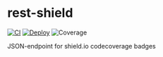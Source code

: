 # rest-shield
[![CI](https://github.com/kesecode/rest-shield/actions/workflows/CI.yml/badge.svg)](https://github.com/kesecode/rest-shield/actions/workflows/CI.yml)
[![Deploy](https://github.com/kesecode/rest-shield/actions/workflows/deploy.yml/badge.svg)](https://github.com/kesecode/rest-shield/actions/workflows/deploy.yml)
![Coverage](https://img.shields.io/endpoint?url=https%3A%2F%2Frest.kesecode.io%2Fget%2Fkesecode%2Frest-shield%2Fcoverage)

JSON-endpoint for shield.io codecoverage badges
